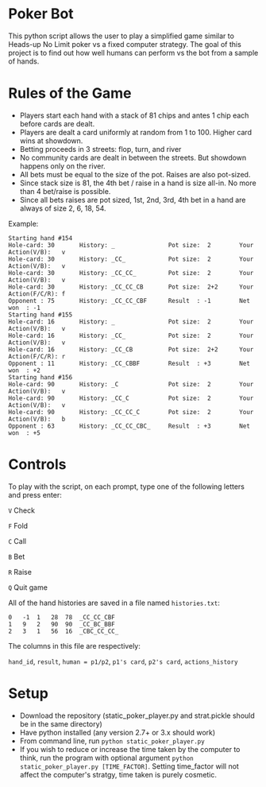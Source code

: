 # Poker Bot
This python script allows the user to play a simplified game similar to Heads-up No Limit poker vs a fixed computer strategy. The goal of this project is to find out how well humans can perform vs the bot from a sample of hands.

# Rules of the Game
- Players start each hand with a stack of 81 chips and antes 1 chip each before cards are dealt.
- Players are dealt a card uniformly at random from 1 to 100. Higher card wins at showdown.
- Betting proceeds in 3 streets: flop, turn, and river
- No community cards are dealt in between the streets. But showdown happens only on the river.
- All bets must be equal to the size of the pot. Raises are also pot-sized.
- Since stack size is 81, the 4th bet / raise in a hand is size all-in. No more than 4 bet/raise is possible.
- Since all bets raises are pot sized, 1st, 2nd, 3rd, 4th bet in a hand are always of size 2, 6, 18, 54.

Example:

    Starting hand #154
    Hole-card: 30       History: _               Pot size:  2        Your Action(V/B):   v
    Hole-card: 30       History: _CC_            Pot size:  2        Your Action(V/B):   v
    Hole-card: 30       History: _CC_CC_         Pot size:  2        Your Action(V/B):   v
    Hole-card: 30       History: _CC_CC_CB       Pot size:  2+2      Your Action(F/C/R): f
    Opponent : 75       History: _CC_CC_CBF      Result  : -1        Net won  : -1       
    Starting hand #155
    Hole-card: 16       History: _               Pot size:  2        Your Action(V/B):   v
    Hole-card: 16       History: _CC_            Pot size:  2        Your Action(V/B):   v
    Hole-card: 16       History: _CC_CB          Pot size:  2+2      Your Action(F/C/R): r
    Opponent : 11       History: _CC_CBBF        Result  : +3        Net won  : +2       
    Starting hand #156
    Hole-card: 90       History: _C              Pot size:  2        Your Action(V/B):   v
    Hole-card: 90       History: _CC_C           Pot size:  2        Your Action(V/B):   v
    Hole-card: 90       History: _CC_CC_C        Pot size:  2        Your Action(V/B):   b
    Opponent : 63       History: _CC_CC_CBC_     Result  : +3        Net won  : +5

# Controls
To play with the script, on each prompt, type one of the following letters and press enter:

``V`` Check

``F`` Fold

``C`` Call

``B`` Bet

``R`` Raise

``Q`` Quit game

All of the hand histories are saved in a file named `histories.txt`:

    0	-1	1	28	78	_CC_CC_CBF
    1	9	2	90	90	_CC_BC_BBF
    2	3	1	56	16	_CBC_CC_CC_

The columns in this file are respectively:

`hand_id`, `result`, `human = p1/p2`, `p1's card`, `p2's card`, `actions_history`

# Setup
- Download the repository (static_poker_player.py and strat.pickle should be in the same directory)
- Have python installed (any version 2.7+ or 3.x should work)
- From command line, run ``python static_poker_player.py``
- If you wish to reduce or increase the time taken by the computer to think, run the program with optional argument
``python static_poker_player.py [TIME_FACTOR]``. Setting time_factor will not affect the computer's stratgy, time taken is purely cosmetic.
